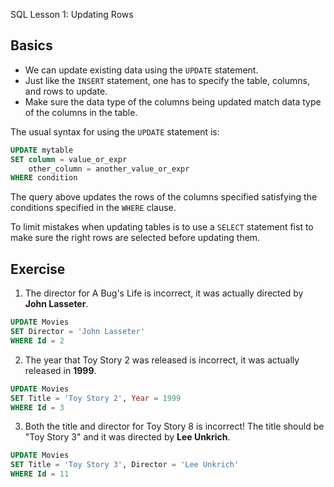 SQL Lesson 1: Updating Rows

## Basics
- We can update existing data using the `UPDATE` statement. 
- Just like the `INSERT` statement, one has to specify the table, columns, and rows to update.
- Make sure the data type of the columns being updated match data type of the columns in the table.

The usual syntax for using the `UPDATE` statement is:
```sql
UPDATE mytable
SET column = value_or_expr
    other_column = another_value_or_expr
WHERE condition
```

The query above updates the rows of the columns specified satisfying the conditions specified in the `WHERE` clause.

To limit mistakes when updating tables is to use a `SELECT` statement fist to make sure the right rows are selected before updating them.


## Exercise

1. The director for A Bug's Life is incorrect, it was actually directed by **John Lasseter**.

```sql
UPDATE Movies
SET Director = 'John Lasseter'
WHERE Id = 2

```



2. The year that Toy Story 2 was released is incorrect, it was actually released in **1999**.

```sql
UPDATE Movies
SET Title = 'Toy Story 2', Year = 1999
WHERE Id = 3
```




3. Both the title and director for Toy Story 8 is incorrect! The title should be "Toy Story 3" and it was directed by **Lee Unkrich**.

```sql
UPDATE Movies
SET Title = 'Toy Story 3', Director = 'Lee Unkrich'
WHERE Id = 11
```

